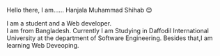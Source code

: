 
<!--
**HanjalaShihab/HanjalaShihab** is a ✨ _special_ ✨ repository because its `README.md` (this file) appears on your GitHub profile.

Here are some ideas to get you started:

- 🔭 I’m currently working on ...
- 🌱 I’m currently learning ...
- 👯 I’m looking to collaborate on ...
- 🤔 I’m looking for help with ...
- 💬 Ask me about ...
- 📫 How to reach me: ...
- 😄 Pronouns: ...
- ⚡ Fun fact: ...
-->
Hello there,
I am......
Hanjala Muhammad Shihab 😊

I am a student and a Web developer.<br>
I am from Bangladesh.
Currently I am Studying in Daffodil International University at the department of Software Engineering.
Besides that,I am learning Web Deveoping.
